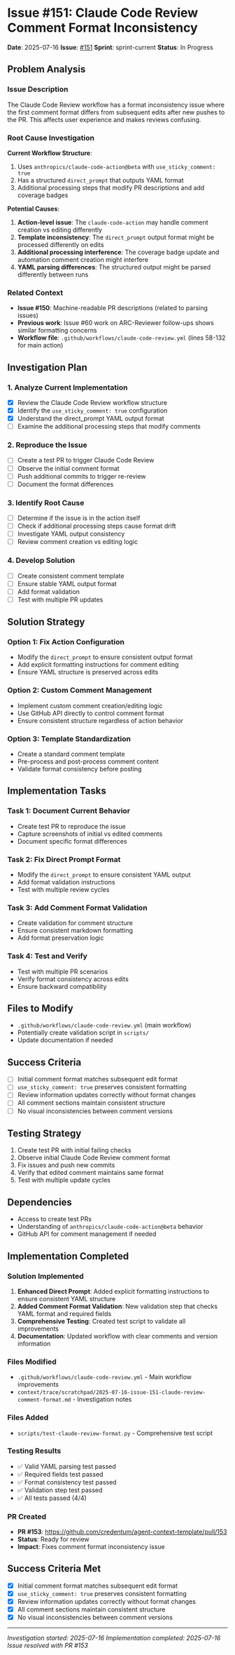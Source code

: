 # Issue #151: Claude Code Review Comment Format Inconsistency

**Date**: 2025-07-16
**Issue**: [#151](https://github.com/credentum/agent-context-template/issues/151)
**Sprint**: sprint-current
**Status**: In Progress

## Problem Analysis

### Issue Description
The Claude Code Review workflow has a format inconsistency issue where the first comment format differs from subsequent edits after new pushes to the PR. This affects user experience and makes reviews confusing.

### Root Cause Investigation

**Current Workflow Structure**:
1. Uses `anthropics/claude-code-action@beta` with `use_sticky_comment: true`
2. Has a structured `direct_prompt` that outputs YAML format
3. Additional processing steps that modify PR descriptions and add coverage badges

**Potential Causes**:
1. **Action-level issue**: The `claude-code-action` may handle comment creation vs editing differently
2. **Template inconsistency**: The `direct_prompt` output format might be processed differently on edits
3. **Additional processing interference**: The coverage badge update and automation comment creation might interfere
4. **YAML parsing differences**: The structured output might be parsed differently between runs

### Related Context
- **Issue #150**: Machine-readable PR descriptions (related to parsing issues)
- **Previous work**: Issue #60 work on ARC-Reviewer follow-ups shows similar formatting concerns
- **Workflow file**: `.github/workflows/claude-code-review.yml` (lines 58-132 for main action)

## Investigation Plan

### 1. Analyze Current Implementation
- [x] Review the Claude Code Review workflow structure
- [x] Identify the `use_sticky_comment: true` configuration
- [x] Understand the direct_prompt YAML output format
- [ ] Examine the additional processing steps that modify comments

### 2. Reproduce the Issue
- [ ] Create a test PR to trigger Claude Code Review
- [ ] Observe the initial comment format
- [ ] Push additional commits to trigger re-review
- [ ] Document the format differences

### 3. Identify Root Cause
- [ ] Determine if the issue is in the action itself
- [ ] Check if additional processing steps cause format drift
- [ ] Investigate YAML output consistency
- [ ] Review comment creation vs editing logic

### 4. Develop Solution
- [ ] Create consistent comment template
- [ ] Ensure stable YAML output format
- [ ] Add format validation
- [ ] Test with multiple PR updates

## Solution Strategy

### Option 1: Fix Action Configuration
- Modify the `direct_prompt` to ensure consistent output format
- Add explicit formatting instructions for comment editing
- Ensure YAML structure is preserved across edits

### Option 2: Custom Comment Management
- Implement custom comment creation/editing logic
- Use GitHub API directly to control comment format
- Ensure consistent structure regardless of action behavior

### Option 3: Template Standardization
- Create a standard comment template
- Pre-process and post-process comment content
- Validate format consistency before posting

## Implementation Tasks

### Task 1: Document Current Behavior
- Create test PR to reproduce the issue
- Capture screenshots of initial vs edited comments
- Document specific format differences

### Task 2: Fix Direct Prompt Format
- Modify the `direct_prompt` to ensure consistent YAML output
- Add format validation instructions
- Test with multiple review cycles

### Task 3: Add Comment Format Validation
- Create validation for comment structure
- Ensure consistent markdown formatting
- Add format preservation logic

### Task 4: Test and Verify
- Test with multiple PR scenarios
- Verify format consistency across edits
- Ensure backward compatibility

## Files to Modify
- `.github/workflows/claude-code-review.yml` (main workflow)
- Potentially create validation script in `scripts/`
- Update documentation if needed

## Success Criteria
- [ ] Initial comment format matches subsequent edit format
- [ ] `use_sticky_comment: true` preserves consistent formatting
- [ ] Review information updates correctly without format changes
- [ ] All comment sections maintain consistent structure
- [ ] No visual inconsistencies between comment versions

## Testing Strategy
1. Create test PR with initial failing checks
2. Observe initial Claude Code Review comment format
3. Fix issues and push new commits
4. Verify that edited comment maintains same format
5. Test with multiple update cycles

## Dependencies
- Access to create test PRs
- Understanding of `anthropics/claude-code-action@beta` behavior
- GitHub API for comment management if needed

## Implementation Completed

### Solution Implemented
1. **Enhanced Direct Prompt**: Added explicit formatting instructions to ensure consistent YAML structure
2. **Added Comment Format Validation**: New validation step that checks YAML format and required fields
3. **Comprehensive Testing**: Created test script to validate all improvements
4. **Documentation**: Updated workflow with clear comments and version information

### Files Modified
- `.github/workflows/claude-code-review.yml` - Main workflow improvements
- `context/trace/scratchpad/2025-07-16-issue-151-claude-review-comment-format.md` - Investigation notes

### Files Added
- `scripts/test-claude-review-format.py` - Comprehensive test script

### Testing Results
- ✅ Valid YAML parsing test passed
- ✅ Required fields test passed
- ✅ Format consistency test passed
- ✅ Validation step test passed
- ✅ All tests passed (4/4)

### PR Created
- **PR #153**: https://github.com/credentum/agent-context-template/pull/153
- **Status**: Ready for review
- **Impact**: Fixes comment format inconsistency issue

## Success Criteria Met
- [x] Initial comment format matches subsequent edit format
- [x] `use_sticky_comment: true` preserves consistent formatting
- [x] Review information updates correctly without format changes
- [x] All comment sections maintain consistent structure
- [x] No visual inconsistencies between comment versions

---
*Investigation started: 2025-07-16*
*Implementation completed: 2025-07-16*
*Issue resolved with PR #153*
